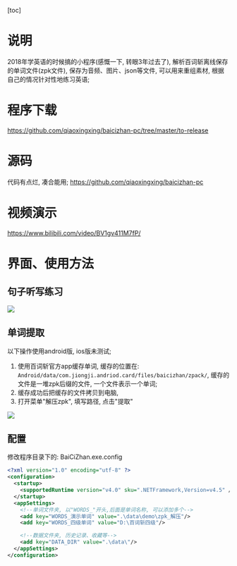 [toc]

# 说明
2018年学英语的时候搞的小程序(感慨一下, 转眼3年过去了), 解析百词斩离线保存的单词文件(zpk文件), 保存为音频、图片、json等文件, 可以用来重组素材, 根据自己的情况针对性地练习英语; 

# 程序下载
https://github.com/qiaoxingxing/baicizhan-pc/tree/master/to-release

# 源码
代码有点烂, 凑合能用; 
https://github.com/qiaoxingxing/baicizhan-pc

# 视频演示
https://www.bilibili.com/video/BV1gv411M7fP/

# 界面、使用方法
## 句子听写练习
![](https://gitee.com/qiaoxingxing/blog-pic/raw/master/index_files/b27988d9-98f9-4cf4-96cf-3517f933c8cc.png)


## 单词提取
以下操作使用android版, ios版未测试; 
1. 使用百词斩官方app缓存单词, 缓存的位置在: `Android/data/com.jiongji.andriod.card/files/baicizhan/zpack/`, 缓存的文件是一堆zpk后缀的文件, 一个文件表示一个单词; 
2. 缓存成功后把缓存的文件拷贝到电脑, 
3. 打开菜单"解压zpk", 填写路径, 点击"提取"

![](https://gitee.com/qiaoxingxing/blog-pic/raw/master/index_files/c6c88a1e-5ef8-4567-8de7-6138e4908403.png)

## 配置
修改程序目录下的: BaiCiZhan.exe.config
```xml
<?xml version="1.0" encoding="utf-8" ?>
<configuration>
  <startup>
    <supportedRuntime version="v4.0" sku=".NETFramework,Version=v4.5" />
  </startup>
  <appSettings>
    <!--单词文件夹, 以"WORDS_"开头,后面是单词名称, 可以添加多个-->
    <add key="WORDS_演示单词" value=".\data\demo\zpk_解压"/>
    <add key="WORDS_四级单词" value="D:\百词斩四级"/>

    <!--数据文件夹, 历史记录、收藏等-->
    <add key="DATA_DIR" value=".\data\"/>
  </appSettings>
</configuration>
```




